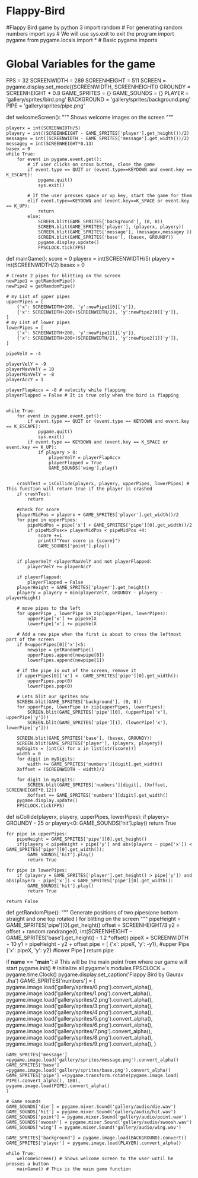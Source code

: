 # Flappy-Bird
#Flappy Bird game by python 3
import random # For generating random numbers
import sys # We will use sys.exit to exit the program
import pygame
from pygame.locals import * # Basic pygame imports

# Global Variables for the game
FPS = 32
SCREENWIDTH = 289
SCREENHEIGHT = 511
SCREEN = pygame.display.set_mode((SCREENWIDTH, SCREENHEIGHT))
GROUNDY = SCREENHEIGHT * 0.8
GAME_SPRITES = {}
GAME_SOUNDS = {}
PLAYER = 'gallery/sprites/bird.png'
BACKGROUND = 'gallery/sprites/background.png'
PIPE = 'gallery/sprites/pipe.png'

def welcomeScreen():
    """
    Shows welcome images on the screen
    """

    playerx = int(SCREENWIDTH/5)
    playery = int((SCREENHEIGHT - GAME_SPRITES['player'].get_height())/2)
    messagex = int((SCREENWIDTH - GAME_SPRITES['message'].get_width())/2)
    messagey = int(SCREENHEIGHT*0.13)
    basex = 0
    while True:
        for event in pygame.event.get():
            # if user clicks on cross button, close the game
            if event.type == QUIT or (event.type==KEYDOWN and event.key == K_ESCAPE):
                pygame.quit()
                sys.exit()

            # If the user presses space or up key, start the game for them
            elif event.type==KEYDOWN and (event.key==K_SPACE or event.key == K_UP):
                return
            else:
                SCREEN.blit(GAME_SPRITES['background'], (0, 0))    
                SCREEN.blit(GAME_SPRITES['player'], (playerx, playery))    
                SCREEN.blit(GAME_SPRITES['message'], (messagex,messagey ))    
                SCREEN.blit(GAME_SPRITES['base'], (basex, GROUNDY))    
                pygame.display.update()
                FPSCLOCK.tick(FPS)

def mainGame():
    score = 0
    playerx = int(SCREENWIDTH/5)
    playery = int(SCREENWIDTH/2)
    basex = 0

    # Create 2 pipes for blitting on the screen
    newPipe1 = getRandomPipe()
    newPipe2 = getRandomPipe()

    # my List of upper pipes
    upperPipes = [
        {'x': SCREENWIDTH+200, 'y':newPipe1[0]['y']},
        {'x': SCREENWIDTH+200+(SCREENWIDTH/2), 'y':newPipe2[0]['y']},
    ]
    # my List of lower pipes
    lowerPipes = [
        {'x': SCREENWIDTH+200, 'y':newPipe1[1]['y']},
        {'x': SCREENWIDTH+200+(SCREENWIDTH/2), 'y':newPipe2[1]['y']},
    ]

    pipeVelX = -4

    playerVelY = -9
    playerMaxVelY = 10
    playerMinVelY = -8
    playerAccY = 1

    playerFlapAccv = -8 # velocity while flapping
    playerFlapped = False # It is true only when the bird is flapping


    while True:
        for event in pygame.event.get():
            if event.type == QUIT or (event.type == KEYDOWN and event.key == K_ESCAPE):
                pygame.quit()
                sys.exit()
            if event.type == KEYDOWN and (event.key == K_SPACE or event.key == K_UP):
                if playery > 0:
                    playerVelY = playerFlapAccv
                    playerFlapped = True
                    GAME_SOUNDS['wing'].play()


        crashTest = isCollide(playerx, playery, upperPipes, lowerPipes) # This function will return true if the player is crashed
        if crashTest:
            return     

        #check for score
        playerMidPos = playerx + GAME_SPRITES['player'].get_width()/2
        for pipe in upperPipes:
            pipeMidPos = pipe['x'] + GAME_SPRITES['pipe'][0].get_width()/2
            if pipeMidPos<= playerMidPos < pipeMidPos +4:
                score +=1
                print(f"Your score is {score}") 
                GAME_SOUNDS['point'].play()


        if playerVelY <playerMaxVelY and not playerFlapped:
            playerVelY += playerAccY

        if playerFlapped:
            playerFlapped = False            
        playerHeight = GAME_SPRITES['player'].get_height()
        playery = playery + min(playerVelY, GROUNDY - playery - playerHeight)

        # move pipes to the left
        for upperPipe , lowerPipe in zip(upperPipes, lowerPipes):
            upperPipe['x'] += pipeVelX
            lowerPipe['x'] += pipeVelX

        # Add a new pipe when the first is about to cross the leftmost part of the screen
        if 0<upperPipes[0]['x']<5:
            newpipe = getRandomPipe()
            upperPipes.append(newpipe[0])
            lowerPipes.append(newpipe[1])

        # if the pipe is out of the screen, remove it
        if upperPipes[0]['x'] < -GAME_SPRITES['pipe'][0].get_width():
            upperPipes.pop(0)
            lowerPipes.pop(0)
        
        # Lets blit our sprites now
        SCREEN.blit(GAME_SPRITES['background'], (0, 0))
        for upperPipe, lowerPipe in zip(upperPipes, lowerPipes):
            SCREEN.blit(GAME_SPRITES['pipe'][0], (upperPipe['x'], upperPipe['y']))
            SCREEN.blit(GAME_SPRITES['pipe'][1], (lowerPipe['x'], lowerPipe['y']))

        SCREEN.blit(GAME_SPRITES['base'], (basex, GROUNDY))
        SCREEN.blit(GAME_SPRITES['player'], (playerx, playery))
        myDigits = [int(x) for x in list(str(score))]
        width = 0
        for digit in myDigits:
            width += GAME_SPRITES['numbers'][digit].get_width()
        Xoffset = (SCREENWIDTH - width)/2

        for digit in myDigits:
            SCREEN.blit(GAME_SPRITES['numbers'][digit], (Xoffset, SCREENHEIGHT*0.12))
            Xoffset += GAME_SPRITES['numbers'][digit].get_width()
        pygame.display.update()
        FPSCLOCK.tick(FPS)

def isCollide(playerx, playery, upperPipes, lowerPipes):
    if playery> GROUNDY - 25  or playery<0:
        GAME_SOUNDS['hit'].play()
        return True
    
    for pipe in upperPipes:
        pipeHeight = GAME_SPRITES['pipe'][0].get_height()
        if(playery < pipeHeight + pipe['y'] and abs(playerx - pipe['x']) < GAME_SPRITES['pipe'][0].get_width()):
            GAME_SOUNDS['hit'].play()
            return True

    for pipe in lowerPipes:
        if (playery + GAME_SPRITES['player'].get_height() > pipe['y']) and abs(playerx - pipe['x']) < GAME_SPRITES['pipe'][0].get_width():
            GAME_SOUNDS['hit'].play()
            return True

    return False

def getRandomPipe():
    """
    Generate positions of two pipes(one bottom straight and one top rotated ) for blitting on the screen
    """
    pipeHeight = GAME_SPRITES['pipe'][0].get_height()
    offset = SCREENHEIGHT/3
    y2 = offset + random.randrange(0, int(SCREENHEIGHT - GAME_SPRITES['base'].get_height()  - 1.2 *offset))
    pipeX = SCREENWIDTH + 10
    y1 = pipeHeight - y2 + offset
    pipe = [
        {'x': pipeX, 'y': -y1}, #upper Pipe
        {'x': pipeX, 'y': y2} #lower Pipe
    ]
    return pipe






if __name__ == "__main__":
    # This will be the main point from where our game will start
    pygame.init() # Initialize all pygame's modules
    FPSCLOCK = pygame.time.Clock()
    pygame.display.set_caption('Flappy Bird by Gaurav Jha')
    GAME_SPRITES['numbers'] = ( 
        pygame.image.load('gallery/sprites/0.png').convert_alpha(),
        pygame.image.load('gallery/sprites/1.png').convert_alpha(),
        pygame.image.load('gallery/sprites/2.png').convert_alpha(),
        pygame.image.load('gallery/sprites/3.png').convert_alpha(),
        pygame.image.load('gallery/sprites/4.png').convert_alpha(),
        pygame.image.load('gallery/sprites/5.png').convert_alpha(),
        pygame.image.load('gallery/sprites/6.png').convert_alpha(),
        pygame.image.load('gallery/sprites/7.png').convert_alpha(),
        pygame.image.load('gallery/sprites/8.png').convert_alpha(),
        pygame.image.load('gallery/sprites/9.png').convert_alpha(),
    )

    GAME_SPRITES['message'] =pygame.image.load('gallery/sprites/message.png').convert_alpha()
    GAME_SPRITES['base'] =pygame.image.load('gallery/sprites/base.png').convert_alpha()
    GAME_SPRITES['pipe'] =(pygame.transform.rotate(pygame.image.load( PIPE).convert_alpha(), 180), 
    pygame.image.load(PIPE).convert_alpha()
    )

    # Game sounds
    GAME_SOUNDS['die'] = pygame.mixer.Sound('gallery/audio/die.wav')
    GAME_SOUNDS['hit'] = pygame.mixer.Sound('gallery/audio/hit.wav')
    GAME_SOUNDS['point'] = pygame.mixer.Sound('gallery/audio/point.wav')
    GAME_SOUNDS['swoosh'] = pygame.mixer.Sound('gallery/audio/swoosh.wav')
    GAME_SOUNDS['wing'] = pygame.mixer.Sound('gallery/audio/wing.wav')

    GAME_SPRITES['background'] = pygame.image.load(BACKGROUND).convert()
    GAME_SPRITES['player'] = pygame.image.load(PLAYER).convert_alpha()

    while True:
        welcomeScreen() # Shows welcome screen to the user until he presses a button
        mainGame() # This is the main game function 

